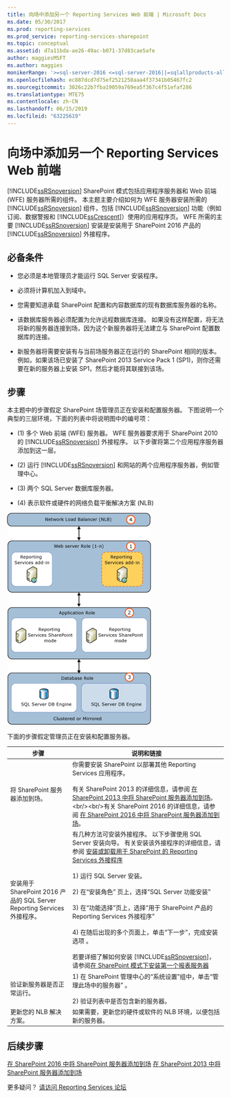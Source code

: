 ```yaml
---
title: 向场中添加另一个 Reporting Services Web 前端 | Microsoft Docs
ms.date: 05/30/2017
ms.prod: reporting-services
ms.prod_service: reporting-services-sharepoint
ms.topic: conceptual
ms.assetid: d7a11bda-ae26-49ac-b071-37d83cae5afe
author: maggiesMSFT
ms.author: maggies
monikerRange: '>=sql-server-2016 <=sql-server-2016||=sqlallproducts-allversions'
ms.openlocfilehash: ec887dcd7d75ef2521258aaa4f37341b05467fc2
ms.sourcegitcommit: 3026c22b7fba19059a769ea5f367c4f51efaf286
ms.translationtype: MTE75
ms.contentlocale: zh-CN
ms.lasthandoff: 06/15/2019
ms.locfileid: "63225619"
---
```

# <a name="add-an-additional-reporting-services-web-front-end-to-a-farm"></a>向场中添加另一个 Reporting Services Web 前端
  [!INCLUDE[ssRSnoversion](../../includes/ssrsnoversion-md.md)] SharePoint 模式包括应用程序服务器和 Web 前端 (WFE) 服务器所需的组件。 本主题主要介绍如何为 WFE 服务器安装所需的 [!INCLUDE[ssRSnoversion](../../includes/ssrsnoversion-md.md)] 组件，包括 [!INCLUDE[ssRSnoversion](../../includes/ssrsnoversion-md.md)] 功能（例如订阅、数据警报和 [!INCLUDE[ssCrescent](../../includes/sscrescent-md.md)]）使用的应用程序页。 WFE 所需的主要 [!INCLUDE[ssRSnoversion](../../includes/ssrsnoversion-md.md)] 安装是安装用于 SharePoint 2016 产品的 [!INCLUDE[ssRSnoversion](../../includes/ssrsnoversion-md.md)] 外接程序。  
  
## <a name="prerequisites"></a>必备条件  
  
-   您必须是本地管理员才能运行 SQL Server 安装程序。  
  
-   必须将计算机加入到域中。  
  
-   您需要知道承载 SharePoint 配置和内容数据库的现有数据库服务器的名称。  
  
-   该数据库服务器必须配置为允许远程数据库连接。  如果没有这样配置，将无法将新的服务器连接到场，因为这个新服务器将无法建立与 SharePoint 配置数据库的连接。  
  
-   新服务器将需要安装有与当前场服务器正在运行的 SharePoint 相同的版本。 例如，如果该场已安装了 SharePoint 2013 Service Pack 1 (SP1)，则你还需要在新的服务器上安装 SP1，然后才能将其联接到该场。  
  
## <a name="steps"></a>步骤  
 本主题中的步骤假定 SharePoint 场管理员正在安装和配置服务器。 下图说明一个典型的三层环境，下面的列表中将说明图中的编号项：  
  
-   (1) 多个 Web 前端 (WFE) 服务器。 WFE 服务器要求用于 SharePoint 2010 的 [!INCLUDE[ssRSnoversion](../../includes/ssrsnoversion-md.md)] 外接程序。 以下步骤将第二个应用程序服务器添加到这一层。  
  
-   (2) 运行 [!INCLUDE[ssRSnoversion](../../includes/ssrsnoversion-md.md)] 和网站的两个应用程序服务器，例如管理中心。  
  
-   (3) 两个 SQL Server 数据库服务器。  
  
-   (4) 表示软件或硬件的网络负载平衡解决方案 (NLB)  
  
 ![向新的 SharePoint WFE 添加 SSRS](../../reporting-services/install-windows/media/rs-sharepointscale-wfe.gif "Add SSRS to a new SharePoint WFE")  
  
 下面的步骤假定管理员正在安装和配置服务器。  
  
|步骤|说明和链接|  
|----------|--------------------------|  
|将 SharePoint 服务器添加到场。|你需要安装 SharePoint 以部署其他 Reporting Services 应用程序。<br/><br/>有关 SharePoint 2013 的详细信息，请参阅 [在 SharePoint 2013 中将 SharePoint 服务器添加到场](https://technet.microsoft.com/library/cc261752(v=office.15).aspx)。<br/><br/>有关 SharePoint 2016 的详细信息，请参阅 [在 SharePoint 2016 中将 SharePoint 服务器添加到场](https://technet.microsoft.com/library/cc261752(v=office.16).aspx)。|  
|安装用于 SharePoint 2016 产品的 SQL Server Reporting Services 外接程序。|有几种方法可安装外接程序。 以下步骤使用 SQL Server 安装向导。 有关安装该外接程序的详细信息，请参阅 [安装或卸载用于 SharePoint 的 Reporting Services 外接程序](../../reporting-services/install-windows/install-or-uninstall-the-reporting-services-add-in-for-sharepoint.md)<br /><br /> 1) 运行 SQL Server 安装。<br /><br /> 2) 在“安装角色”  页上，选择“SQL Server 功能安装” <br /><br /> 3) 在“功能选择”页上，选择“用于 SharePoint 产品的 Reporting Services 外接程序”  <br /><br /> 4) 在随后出现的多个页面上，单击“下一步”，完成安装选项  。<br /><br/>若要详细了解如何安装 [!INCLUDE[ssRSnoversion](../../includes/ssrsnoversion-md.md)]，请参阅[在 SharePoint 模式下安装第一个报表服务器](install-the-first-report-server-in-sharepoint-mode.md)|  
|验证新服务器是否正常运行。|1) 在 SharePoint 管理中心的“系统设置”组中，单击“管理此场中的服务器”   。<br /><br /> 2) 验证列表中是否包含新的服务器。|  
|更新您的 NLB 解决方案。|如果需要，更新您的硬件或软件的 NLB 环境，以便包括新的服务器。|  

## <a name="next-steps"></a>后续步骤

[在 SharePoint 2016 中将 SharePoint 服务器添加到场](https://technet.microsoft.com/library/cc261752(v=office.16).aspx)  
[在 SharePoint 2013 中将 SharePoint 服务器添加到场](https://technet.microsoft.com/library/cc261752(v=office.15).aspx)

更多疑问？ [请访问 Reporting Services 论坛](https://go.microsoft.com/fwlink/?LinkId=620231)
